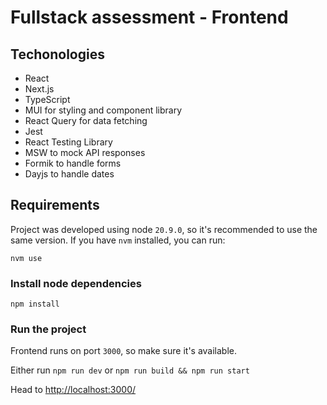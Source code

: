 # Fullstack assessment - Frontend

## Techonologies

- React
- Next.js
- TypeScript
- MUI for styling and component library
- React Query for data fetching
- Jest
- React Testing Library
- MSW to mock API responses
- Formik to handle forms
- Dayjs to handle dates

## Requirements

Project was developed using node `20.9.0`, so it's recommended to use the same version. If you have `nvm` installed, you can run:

`nvm use`

### Install node dependencies

`npm install`

### Run the project

Frontend runs on port `3000`, so make sure it's available.

Either run `npm run dev` or `npm run build && npm run start`

Head to <http://localhost:3000/>
